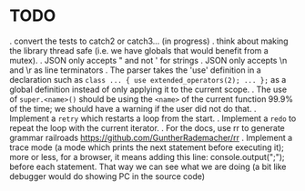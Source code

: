 
# TODO

. convert the tests to catch2 or catch3... (in progress)
. think about making the library thread safe (i.e. we have globals that would
  benefit from a mutex).
. JSON only accepts " and not ' for strings
. JSON only accepts \n and \r as line terminators
. The parser takes the 'use' definition in a declaration such as
  `class ... { use extended_operators(2); ... };` as a global
  definition instead of only applying it to the current scope.
. The use of `super.<name>()` should be using the `<name>` of the
  current function 99.9% of the time; we should have a warning
  if the user did not do that.
. Implement a `retry` which restarts a loop from the start.
. Implement a `redo` to repeat the loop with the current iterator.
. For the docs, use rr to generate grammar railroads
  https://github.com/GuntherRademacher/rr
. Implement a trace mode (a mode which prints the next statement before
  executing it); more or less, for a browser, it means adding this line:
     console.output("<statement>;");
  before each statement. That way we can see what we are doing (a bit like
  debugger would do showing PC in the source code)

